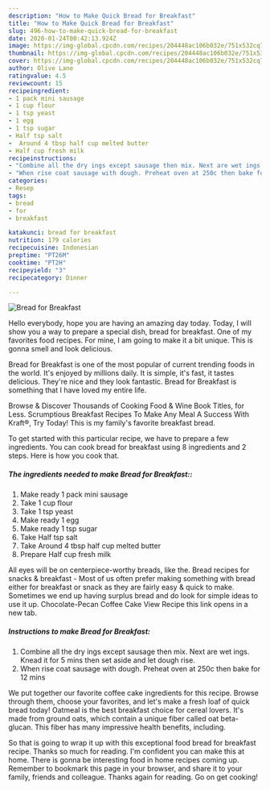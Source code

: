 ```yaml
---
description: "How to Make Quick Bread for Breakfast"
title: "How to Make Quick Bread for Breakfast"
slug: 496-how-to-make-quick-bread-for-breakfast
date: 2020-01-24T00:42:13.924Z
image: https://img-global.cpcdn.com/recipes/204448ac106b032e/751x532cq70/bread-for-breakfast-recipe-main-photo.jpg
thumbnail: https://img-global.cpcdn.com/recipes/204448ac106b032e/751x532cq70/bread-for-breakfast-recipe-main-photo.jpg
cover: https://img-global.cpcdn.com/recipes/204448ac106b032e/751x532cq70/bread-for-breakfast-recipe-main-photo.jpg
author: Olive Lane
ratingvalue: 4.5
reviewcount: 15
recipeingredient:
- 1 pack mini sausage
- 1 cup flour
- 1 tsp yeast
- 1 egg
- 1 tsp sugar
- Half tsp salt
-  Around 4 tbsp half cup melted butter
- Half cup fresh milk
recipeinstructions:
- "Combine all the dry ings except sausage then mix. Next are wet ings. Knead it for 5 mins then set aside and let dough rise."
- "When rise coat sausage with dough. Preheat oven at 250c then bake for 12 mins"
categories:
- Resep
tags:
- bread
- for
- breakfast

katakunci: bread for breakfast
nutrition: 179 calories
recipecuisine: Indonesian
preptime: "PT26M"
cooktime: "PT2H"
recipeyield: "3"
recipecategory: Dinner

---
```



![Bread for Breakfast](https://img-global.cpcdn.com/recipes/204448ac106b032e/751x532cq70/bread-for-breakfast-recipe-main-photo.jpg)

Hello everybody, hope you are having an amazing day today. Today, I will show you a way to prepare a special dish, bread for breakfast. One of my favorites food recipes. For mine, I am going to make it a bit unique. This is gonna smell and look delicious.

Bread for Breakfast is one of the most popular of current trending foods in the world. It's enjoyed by millions daily. It is simple, it's fast, it tastes delicious. They're nice and they look fantastic. Bread for Breakfast is something that I have loved my entire life.

Browse &amp; Discover Thousands of Cooking Food &amp; Wine Book Titles, for Less. Scrumptious Breakfast Recipes To Make Any Meal A Success With Kraft®, Try Today! This is my family&#39;s favorite breakfast bread.


To get started with this particular recipe, we have to prepare a few ingredients. You can cook bread for breakfast using 8 ingredients and 2 steps. Here is how you cook that.

##### The ingredients needed to make Bread for Breakfast::

1. Make ready 1 pack mini sausage
1. Take 1 cup flour
1. Take 1 tsp yeast
1. Make ready 1 egg
1. Make ready 1 tsp sugar
1. Take Half tsp salt
1. Take  Around 4 tbsp half cup melted butter
1. Prepare Half cup fresh milk


All eyes will be on centerpiece-worthy breads, like the. Bread recipes for snacks &amp; breakfast - Most of us often prefer making something with bread either for breakfast or snack as they are fairly easy &amp; quick to make. Sometimes we end up having surplus bread and do look for simple ideas to use it up. Chocolate-Pecan Coffee Cake View Recipe this link opens in a new tab. 

##### Instructions to make Bread for Breakfast:

1. Combine all the dry ings except sausage then mix. Next are wet ings. Knead it for 5 mins then set aside and let dough rise.
1. When rise coat sausage with dough. Preheat oven at 250c then bake for 12 mins


We put together our favorite coffee cake ingredients for this recipe. Browse through them, choose your favorites, and let&#39;s make a fresh loaf of quick bread today! Oatmeal is the best breakfast choice for cereal lovers. It&#39;s made from ground oats, which contain a unique fiber called oat beta-glucan. This fiber has many impressive health benefits, including. 

So that is going to wrap it up with this exceptional food bread for breakfast recipe. Thanks so much for reading. I'm confident you can make this at home. There is gonna be interesting food in home recipes coming up. Remember to bookmark this page in your browser, and share it to your family, friends and colleague. Thanks again for reading. Go on get cooking!
